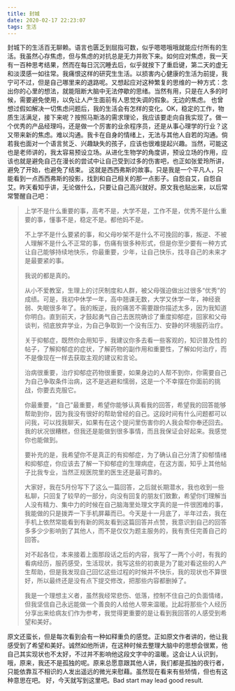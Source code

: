 ```yaml
---
title: 封城
date: 2020-02-17 22:23:07
tags: 生活
---
```


封城下的生活百无聊赖。语言也匮乏到屈指可数，似乎嗯嗯哦哦就能应付所有的生活。我虽然心存焦虑，但与焦虑的对抗总是无力并败下来。如何应对焦虑，我一天有一百种思考结果，然而在每日沉沉睡去后，似乎就按下了重启键，第二天的虚无和淡漠感一如往常。我痛恨这样的研究生生活。以损害内心健康的生活为前提，我宁可不过，但是自己哪里来的退路呢。又想起应对这种繁复的思维的一种方式：念出你的心里的想法，就能阻断大脑中无法停歇的思绪。当然有用，只是在人多的时候，需要避免使用，以免让人产生面前有人思觉失调的假象。无边的焦虑。
也曾想过假如解决一切焦虑问题后，我的生活会有怎样的变化。OK，稳定的工作，物质生活满足，接下来呢？按照马斯洛的需求理论，我应该要走向自我实现了。做一个优秀的产品经理吗，还是做一个厉害的业余程序员，还是从事心理学的行业？这又带来新的焦虑。难以沟通。我卡在自身的情绪上，无法与其他人自若的沟通。倘若我也面对一个语言贫乏、兴趣缺失的孩子，应该也很难提起兴趣。当然，可能这也是老师讲的，我太容易预设立场。从进化生物学的角度讲，预设立场的作用，应该也就是避免自己在漫长的尝试中让自己受到过多的伤害吧，也正如张爱玲所讲，避免了开始，也避免了结束。
这就是西西弗斯的故事。只是我是一个平凡人，只能看到一点西西弗斯的投影，找到和自己相关的那一点影子。自怨自艾，自怨自艾。昨天看知乎讲，无论做什么，只要让自己高兴就好。原文我也贴出来，以后常常警醒自己吧：


>上学不是什么重要的事，高考不是，大学不是，工作不是，优秀不是什么重要的事，懂事不是，稳定不是。都他妈不是。
>
>不上学不是什么要紧的事，和父母吵架不是什么不可挽回的事，叛逆、不被人理解不是什么不正常的事，伤痛有很多种形式，但是你至少要有一种方式让自己能够持续地快乐，你最重要，少年，让自己快乐，找寻自己的未来才是最要紧的事。
>
>我说的都是真的。
>
>从小不爱教室，生理上的讨厌制度和人群，被父母强迫做出过很多“优秀”的成绩。可是，我初中休学一年，高中翘课无数，大学又休学一年，神经衰弱、失眠很多年了。我的叛逆，我的痛苦不需要跟你描述太多，因为我知道你明白。直到前天，才鼓起勇气自己去医院确诊了重度抑郁症，回家和父母谈判，彻底放弃学业，为自己争取到一个没有压力、安静的环境服药治疗。
>
>关于抑郁症，既然你会用知乎，我建议你多去看一些客观的，知识普及性的帖子，了解抑郁症的症状，了解药物的副作用和重要性，了解如何治疗，而不是像现在一样去获取主观的建议和言论。
>
>治病很重要，治疗抑郁症药物很重要，如果身边的人帮不到你，你需要自己为自己争取条件治病，这不是逃避和懦弱，这是一个不幸摆在你面前的挑战，你要去克服它。
>
>你最重要，“自己”最重要，希望你能够认真看我的回答，希望我的回答能够帮助到你，因为我没有很好的帮助曾经的自己。这段时间有什么问题都可以问我，可以找我聊天，如果有在这个提问里伤害你的人我会帮你奉还回去。我的状况很糟糕，但我还是能做到很多事情，而且我保证会好起来。我感觉你也能做到。
>
>要补充的是，我希望你不是真正的有抑郁症，为了确认自己分清了抑郁情绪和抑郁症，你应该去了解一下抑郁症的生理病症，在这方面，知乎上其他帖子比我专业，当然正规医院里的医生还是最可靠的。
>
>大家好，我在5月份写下了这么一篇回答，之后就长期潜水，我也收到一些私聊，只回复了较早的一部分，向没有回复的朋友们致歉，希望你们理解当人没有精力、集中力的时候在自己脑海里处理文字真的是一件很困难的事，我能做的只是拨弄一下手机屏幕而已。今天是十一月底了，半年过去，我在手机上依然常能看到有新的网友看到这篇回答并点赞，我意识到自己的回答多多少少影响到了其他人，而不是仅仅为题主服务的，我有责任完善自己的回答。
>
>对不起各位，本来接着上面那段话之后的内容，我写了一两个小时，有我的看病经历，服药感受，生活现状，我写这些的初衷是为了能对看这些的人产生帮助，但是我发现自己回忆这些过程的时候并不快乐，我的现状也不算很好，所以最终还是没有点下提交修改，把那些内容都删掉了。
>
>我是一个理想主义者，虽然我经常悲伤、低落，控制不住自己的负面情绪，但我坚信自己永远能做一个善良的人给他人带来温暖。比起将那些个人经历分享出来给病友们作为参考，我觉得更重要的是让看到我回答的人感受到希望和美好。

原文还蛮长，但是每次看到会有一种如释重负的感觉。正如原文作者讲的，他让我感受到了希望和美好。诚然如他所讲，在这种时候去整理大脑中的思想会很累，他自己其实现状也不太好，不过并不影响他这段文字中的温暖。这会让人认识到，哦，原来，我还不是孤独的呢。原来总愿意跟其他人讲，我们都是孤独的夜行者，只能依靠互不相识的人发出遥远的微光来慰藉。虽然现在看来有些矫情，但也有这种意思在吧。
好，今天就写到这里吧。Bad start may lead good result.